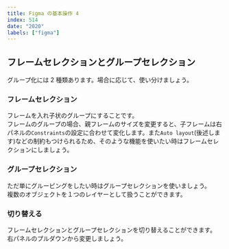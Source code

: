 ```yaml
---
title: Figma の基本操作 4
index: 514
date: "2020"
labels: ["figma"]
---
```


## フレームセレクションとグループセレクション

グループ化には 2 種類あります。場合に応じて、使い分けましょう。

### フレームセレクション

フレームを入れ子状のグループにすることです。  
フレームのグループの場合、親フレームのサイズを変更すると、子フレームは右パネルの`Constraints`の設定に合わせて変化します。また`Auto layout`(後述します)などの制約もつけられるため、そのような機能を使いたい時はフレームセレクションにしましょう。

### グループセレクション

ただ単にグルーピングをしたい時はグループセレクションを使いましょう。  
複数のオブジェクトを１つのレイヤーとして扱うことができます。

### 切り替える

フレームセレクションとグループセレクションを切り替えることができます。  
右パネルのプルダウンから変更しましょう。

